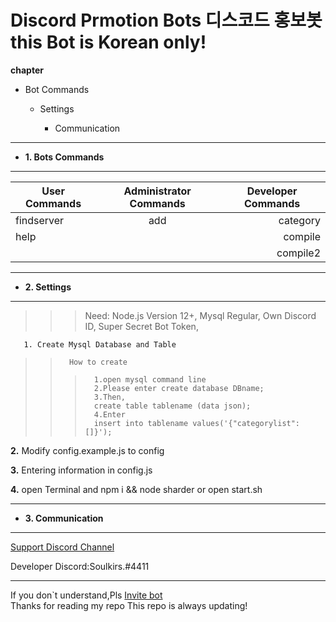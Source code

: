 Discord Prmotion Bots 디스코드 홍보봇   **this Bot is Korean only!**
=============
**chapter**                             
* Bot Commands

  + Settings

    * Communication

---------------------------------------
+ **1. Bots Commands**
---------------------------------------
|  <center>User Commands</center> |  <center>Administrator Commands</center> |  <center>Developer Commands</center> |
|:--------|:--------:|--------:|
 |findserver |add  |category |
 |help | |compile |
 | | |compile2 |
---------------------------------------
+ **2. Settings**
---------------------------------------

>	>	>    Need:
>	>	>     Node.js Version 12+,
>	>	>     Mysql Regular,
>	>	>     Own Discord ID,
>	>	>     Super Secret Bot Token,
    
    
       1. Create Mysql Database and Table
       
> >       How to create
>	>	>       1.open mysql command line
>	>	>       2.Please enter create database DBname;
>	>	>       3.Then, 
>	>	>       create table tablename (data json);
>	>	>       4.Enter
>	>	>       insert into tablename values('{"categorylist": []}');
>	>	>               
       
          
   **2.** Modify config.example.js to config
   
   
   
   **3.** Entering information in config.js
   
   
   
  
   **4.** open Terminal and npm i && node sharder or open start.sh
   
   ---------------------------------------
   + **3. Communication**
   ---------------------------------------
   
   [Support Discord Channel](https://discord.gg/KpjwFRE)  
   
   Developer Discord:Soulkirs.#4411
   
   ---------------------------------------
   If you don`t understand,Pls [Invite bot](https://discord.com/login?redirect_to=%2Foauth2%2Fauthorize%3Fclient_id%3D638683182316650506%26permissions%3D8%26scope%3Dbot)   
   Thanks for reading my repo  This repo is always updating!
   
  
